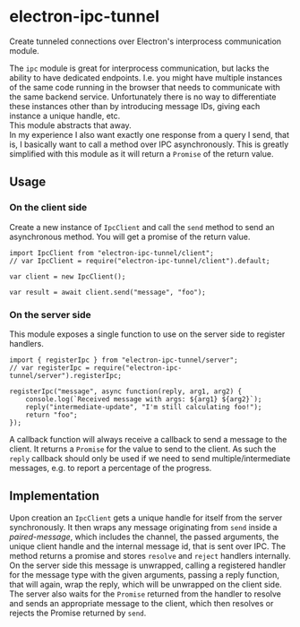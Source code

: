 # electron-ipc-tunnel
Create tunneled connections over Electron's interprocess communication module.

The `ipc` module is great for interprocess communication, but lacks the ability to have dedicated endpoints. I.e. you might have multiple instances of the same code running in the browser that needs to communicate with the same backend service. Unfortunately there is no way to differentiate these instances other than by introducing message IDs, giving each instance a unique handle, etc.  
This module abstracts that away.  
In my experience I also want exactly one response from a query I send, that is, I basically want to call a method over IPC asynchronously. This is greatly simplified with this module as it will return a `Promise` of the return value.

## Usage
### On the client side

Create a new instance of `IpcClient` and call the `send` method to send an asynchronous method. You will get a promise of the return value.

    import IpcClient from "electron-ipc-tunnel/client";
    // var IpcClient = require("electron-ipc-tunnel/client").default;

    var client = new IpcClient();

    var result = await client.send("message", "foo");

### On the server side

This module exposes a single function to use on the server side to register handlers.

    import { registerIpc } from "electron-ipc-tunnel/server";
    // var registerIpc = require("electron-ipc-tunnel/server").registerIpc;

    registerIpc("message", async function(reply, arg1, arg2) {
        console.log(`Received message with args: ${arg1} ${arg2}`);
        reply("intermediate-update", "I'm still calculating foo!");
        return "foo";
    });

A callback function will always receive a callback to send a message to the client. It returns a `Promise` for the value to send to the client. As such the `reply` callback should only be used if we need to send multiple/intermediate messages, e.g. to report a percentage of the progress.

## Implementation

Upon creation an `IpcClient` gets a unique handle for itself from the server synchronously. It then wraps any message originating from `send` inside a *paired-message*, which includes the channel, the passed arguments, the unique client handle and the internal message id, that is sent over IPC. The method returns a promise and stores `resolve` and `reject` handlers internally.  
On the server side this message is unwrapped, calling a registered handler for the message type with the given arguments, passing a reply function, that will again, wrap the reply, which will be unwrapped on the client side. The server also waits for the `Promise` returned from the handler to resolve and sends an appropriate message to the client, which then resolves or rejects the Promise returned by `send`.
